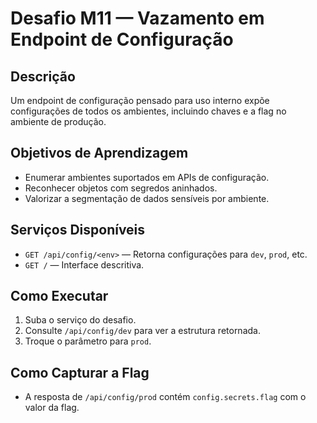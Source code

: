 # Desafio M11 — Vazamento em Endpoint de Configuração

## Descrição
Um endpoint de configuração pensado para uso interno expõe configurações de todos os ambientes, incluindo chaves e a flag no ambiente de produção.

## Objetivos de Aprendizagem
- Enumerar ambientes suportados em APIs de configuração.
- Reconhecer objetos com segredos aninhados.
- Valorizar a segmentação de dados sensíveis por ambiente.

## Serviços Disponíveis
- `GET /api/config/<env>` — Retorna configurações para `dev`, `prod`, etc.
- `GET /` — Interface descritiva.

## Como Executar
1. Suba o serviço do desafio.
2. Consulte `/api/config/dev` para ver a estrutura retornada.
3. Troque o parâmetro para `prod`.

## Como Capturar a Flag
- A resposta de `/api/config/prod` contém `config.secrets.flag` com o valor da flag.
